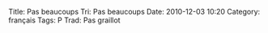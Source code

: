 Title: Pas beaucoups
 Tri: Pas beaucoups
 Date: 2010-12-03 10:20
 Category: français
 Tags: P
 Trad: Pas graillot
 